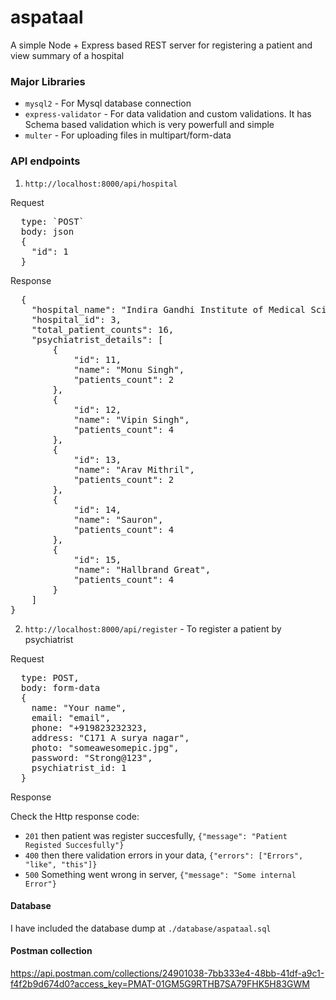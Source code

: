 # aspataal

A simple Node + Express based REST server for registering a patient and view summary of a hospital

### Major Libraries
- `mysql2` - For Mysql database connection
- `express-validator` - For data validation and custom validations. It has Schema based validation which is very powerfull and simple
- `multer` - For uploading files in multipart/form-data


### API endpoints

1. `http://localhost:8000/api/hospital`


Request
<pre>
  type: `POST`
  body: json
  {
    "id": 1
  }
</pre>
Response
<pre>
  {
    "hospital_name": "Indira Gandhi Institute of Medical Sciences (IGIMS)",
    "hospital_id": 3,
    "total_patient_counts": 16,
    "psychiatrist_details": [
        {
            "id": 11,
            "name": "Monu Singh",
            "patients_count": 2
        },
        {
            "id": 12,
            "name": "Vipin Singh",
            "patients_count": 4
        },
        {
            "id": 13,
            "name": "Arav Mithril",
            "patients_count": 2
        },
        {
            "id": 14,
            "name": "Sauron",
            "patients_count": 4
        },
        {
            "id": 15,
            "name": "Hallbrand Great",
            "patients_count": 4
        }
    ]
}
</pre>

2. `http://localhost:8000/api/register` - To register a patient by psychiatrist

Request
<pre>
  type: POST,
  body: form-data
  {
    name: "Your name",
    email: "email",
    phone: "+919823232323,
    address: "C171 A surya nagar",
    photo: "someawesomepic.jpg",
    password: "Strong@123",
    psychiatrist_id: 1
  }
</pre>
Response

Check the Http response code:
- `201` then patient was register succesfully, `{"message": "Patient Registed Succesfully"}`
- `400` then there validation errors in your data, `{"errors": ["Errors", "like", "this"]}`
- `500` Something went wrong in server, `{"message": "Some internal Error"}`

#### Database

I have included the database dump at `./database/aspataal.sql`

#### Postman collection

https://api.postman.com/collections/24901038-7bb333e4-48bb-41df-a9c1-f4f2b9d674d0?access_key=PMAT-01GM5G9RTHB7SA79FHK5H83GWM


